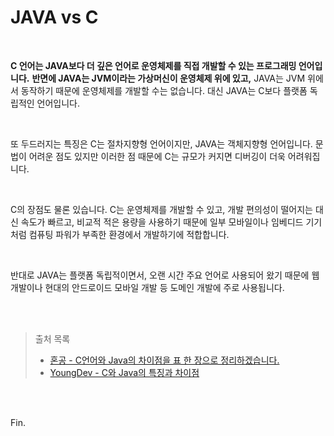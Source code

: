 # JAVA vs C

<br>

**C 언어는 JAVA보다 더 깊은 언어로 운영체제를 직접 개발할 수 있는 프로그래밍 언어입니다.** **반면에 JAVA는 JVM이라는 가상머신이 운영체제 위에 있고,** JAVA는 JVM 위에서 동작하기 때문에 운영체제를 개발할 수는 없습니다. 대신 JAVA는 C보다 플랫폼 독립적인 언어입니다.

<br>

또 두드러지는 특징은 C는 절차지향형 언어이지만, JAVA는 객체지향형 언어입니다. 문법이 어려운 점도 있지만 이러한 점 때문에 C는 규모가 커지면 디버깅이 더욱 어려워집니다.

<br>

C의 장점도 물론 있습니다. C는 운영체제를 개발할 수 있고, 개발 편의성이 떨어지는 대신 속도가 빠르고, 비교적 적은 용량을 사용하기 때문에 일부 모바일이나 임베디드 기기처럼 컴퓨팅 파워가 부족한 환경에서 개발하기에 적합합니다.

<br>

반대로 JAVA는 플랫폼 독립적이면서, 오랜 시간 주요 언어로 사용되어 왔기 때문에 웹 개발이나 현대의 안드로이드 모바일 개발 등 도메인 개발에 주로 사용됩니다.

<br><br>

> 출처 목록
>
> * [혼공 - C언어와 Java의 차이점을 표 한 장으로 정리하겠습니다.](https://hongong.hanbit.co.kr/c%EC%96%B8%EC%96%B4-java-%EC%B0%A8%EC%9D%B4%EC%A0%90-%EC%A0%95%EB%A6%AC%ED%91%9C/)
> * [YoungDev - C와 Java의 특징과 차이점](https://youngdev57.tistory.com/68)

<br><br>

Fin.
